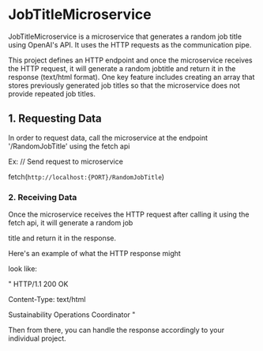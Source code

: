 # JobTitleMicroservice

JobTitleMicroservice is a microservice that generates a random job title using OpenAI's API. It uses the HTTP requests as the communication pipe. 

This project defines an HTTP endpoint and once the microservice receives the HTTP request, it will generate a random jobtitle and return it in the response (text/html format). 
One key feature includes creating an array that stores previously generated job titles so that the microservice does not provide repeated job titles.


## 1. Requesting Data
In order to request data, call the microservice at the endpoint '/RandomJobTitle' using the fetch api 

Ex:
// Send request to microservice

fetch(`http://localhost:{PORT}/RandomJobTitle`)

<your additional code handling the response>


### 2. Receiving Data

Once the microservice receives the HTTP request after calling it using the fetch api, it will generate a random job

title and return it in the response. 

Here's an example of what the HTTP response might

look like: 

"
HTTP/1.1 200 OK

Content-Type: text/html

Sustainability Operations Coordinator
"

Then from there, you can handle the response accordingly to your individual project.


